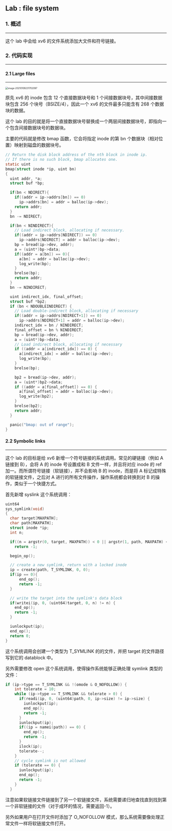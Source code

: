 ## Lab : file system

### 1. 概述

---

这个 lab 中会给 xv6 的文件系统添加大文件和符号链接。

### 2. 代码实现

---

#### 2.1 Large files

---

<img src="/Users/apple/Library/Application Support/typora-user-images/image-20210109231702097.png" alt="image-20210109231702097" style="zoom:50%;" />

原先 xv6 的 inode 包含 12 个直接数据块号和 1 个间接数据块号，其中间接数据块包含 256 个块号（BSIZE/4），因此一个 xv6 的文件最多只能含有 268 个数据块的数据。

这个 lab 的目的就是将一个直接数据块号替换成一个两层间接数据块号，即指向一个包含间接数据块号的数据块。

主要的代码就是修改 bmap 函数，它会将指定 inode 的第 bn 个数据块（相对位置）映射到磁盘的数据块号。

```c
// Return the disk block address of the nth block in inode ip.
// If there is no such block, bmap allocates one.
static uint
bmap(struct inode *ip, uint bn)
{
  uint addr, *a;
  struct buf *bp;

  if(bn < NDIRECT){
    if((addr = ip->addrs[bn]) == 0)
      ip->addrs[bn] = addr = balloc(ip->dev);
    return addr;
  }
  bn -= NDIRECT;

  if(bn < NINDIRECT){
    // Load indirect block, allocating if necessary.
    if((addr = ip->addrs[NDIRECT]) == 0)
      ip->addrs[NDIRECT] = addr = balloc(ip->dev);
    bp = bread(ip->dev, addr);
    a = (uint*)bp->data;
    if((addr = a[bn]) == 0){
      a[bn] = addr = balloc(ip->dev);
      log_write(bp);
    }
    brelse(bp);
    return addr;
  }
  bn -= NINDIRECT;

  uint indirect_idx, final_offset;
  struct buf *bp2;
  if (bn < NDOUBLEINDIRECT) {
    // Load double-indirect block, allocating if necessary
    if((addr = ip->addrs[NDIRECT+1]) == 0)
      ip->addrs[NDIRECT+1] = addr = balloc(ip->dev);
    indirect_idx = bn / NINDIRECT;
    final_offset = bn % NINDIRECT;
    bp = bread(ip->dev, addr);
    a = (uint*)bp->data;
    // Load indirect block, allocating if necessary
    if ((addr = a[indirect_idx]) == 0) {
      a[indirect_idx] = addr = balloc(ip->dev);
      log_write(bp);
    }
    brelse(bp);

    bp2 = bread(ip->dev, addr);
    a = (uint*)bp2->data;
    if ((addr = a[final_offset]) == 0) {
      a[final_offset] = addr = balloc(ip->dev);
      log_write(bp2);
    }
    brelse(bp2);
    return addr;
  }

  panic("bmap: out of range");
}
```

#### 2.2 Symbolic links

---

这个 lab 的目标是给 xv6 新增一个符号链接的系统调用。常见的硬链接（例如 A 链接到 B），会将 A 的 inode 号设置成和 B 文件一样，并且将对应 inode 的 ref 加一。而所谓符号链接（软链接），并不会影响 B 的 inode，而是将 A 标记成特殊的软链接文件，之后对 A 进行的所有文件操作，操作系统都会转换到对 B 的操作，类似于一个快捷方式。

首先新增 syslink 这个系统调用：

```c
uint64
sys_symlink(void)
{
  char target[MAXPATH];
  char path[MAXPATH];
  struct inode *ip;
  int n;

  if((n = argstr(0, target, MAXPATH)) < 0 || argstr(1, path, MAXPATH) < 0)
    return -1;

  begin_op();

  // create a new symlink, return with a locked inode
  ip = create(path, T_SYMLINK, 0, 0);
  if(ip == 0){
      end_op();
      return -1;
  }

  // write the target into the symlink's data block
  if(writei(ip, 0, (uint64)target, 0, n) != n) {
    end_op();
    return -1;
  }

  iunlockput(ip);
  end_op();
  return 0;
}
```

这个系统调用会创建一个类型为 T_SYMLINK 的的文件，并把 target 的文件路径写到它的 datablock 中。

另外需要修改 open 这个系统调用，使得操作系统能够正确处理 symlink 类型的文件：

```c
if (ip->type == T_SYMLINK && !(omode & O_NOFOLLOW)) {
    int tolerate = 10;
    while (ip->type == T_SYMLINK && tolerate > 0) {
      if(readi(ip, 0, (uint64)path, 0, ip->size) != ip->size) {
        iunlockput(ip);
        end_op();
        return -1;
      }
      iunlockput(ip);
      if((ip = namei(path)) == 0) {
        end_op();
        return -1;
      }
      ilock(ip);
      tolerate--;
    }
    // cycle symlink is not allowed
    if (tolerate == 0) {
      iunlockput(ip);
      end_op();
      return -1;
    }
  }
```

注意如果软链接文件链接到了另一个软链接文件，系统需要递归地查找直到找到第一个非软链接的文件（对于成环的情况，需要返回-1）。

另外如果用户在打开文件时添加了 O_NOFOLLOW 模式，那么系统需要像处理正常文件一样将软链接文件打开。
